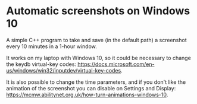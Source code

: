 # Automatic screenshots on Windows 10

A simple C++ program to take and save (in the default path) a screenshot every 10 minutes in a 1-hour window.

It works on my laptop with Windows 10, so it could be necessary to change the keydb virtual-key codes: https://docs.microsoft.com/en-us/windows/win32/inputdev/virtual-key-codes.

It is also possible to change the time parameters, and if you don't like the animation of the screenshot you can disable on Settings and Display: https://mcmw.abilitynet.org.uk/how-turn-animations-windows-10.
